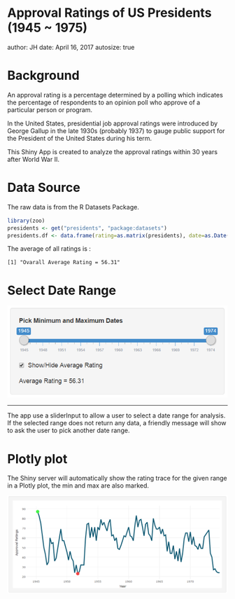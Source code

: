 Approval Ratings of US Presidents (1945 ~ 1975)
========================================================
author: JH
date: April 16, 2017
autosize: true

Background
========================================================

An approval rating is a percentage determined by a polling which indicates the percentage of respondents to an opinion poll who approve of a particular person or program.

In the United States, presidential job approval ratings were introduced by George Gallup in the late 1930s (probably 1937) to gauge public support for the President of the United States during his term.

This Shiny App is created to analyze the approval ratings within 30 years after World War II.

Data Source
========================================================
The raw data is from the R Datasets Package. 


```r
library(zoo)
presidents <- get("presidents", "package:datasets")
presidents.df <- data.frame(rating=as.matrix(presidents), date=as.Date(time(presidents)))
```

The average of all ratings is :  


```
[1] "Ovarall Average Rating = 56.31"
```

Select Date Range
========================================================

![Slider Input](./Slides3-figure/sliderInput.png)
***
The app use a sliderInput to allow a user to select a date range for analysis.  If the selected range does not return any data, a friendly message will show to ask the user to pick another date range.

Plotly plot
========================================================
The Shiny server will automatically show the rating trace for the given range in a Plotly plot, the min and max are also marked.

![Slider Input](./Slides3-figure/plot.png)
